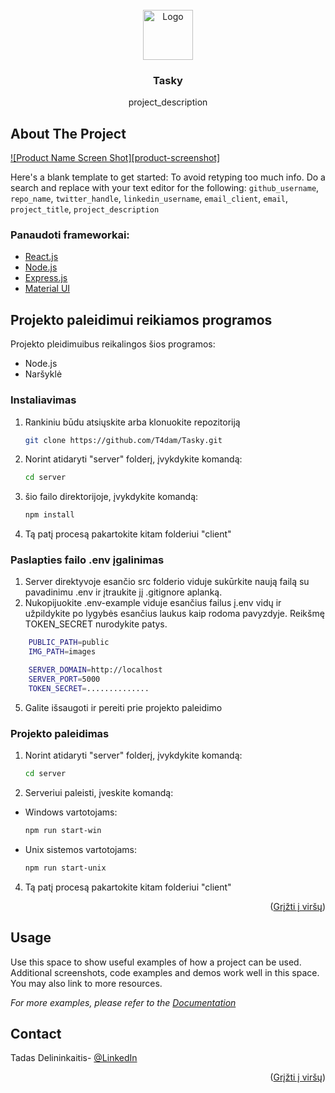 
<div id="top"></div>

<!-- PROJECT LOGO -->
<br />
<div align="center">
  <a href="https://github.com/github_username/repo_name">
    <img src="images/logo.png" alt="Logo" width="80" height="80">
  </a>

<h3 align="center">Tasky</h3>

  <p align="center">
    project_description
    <br />
  </p>
</div>



<!-- ABOUT THE PROJECT -->
## About The Project

[![Product Name Screen Shot][product-screenshot]](https://example.com)

Here's a blank template to get started: To avoid retyping too much info. Do a search and replace with your text editor for the following: `github_username`, `repo_name`, `twitter_handle`, `linkedin_username`, `email_client`, `email`, `project_title`, `project_description`





### Panaudoti frameworkai:

* [React.js](https://reactjs.org/)
* [Node.js](https://nodejs.org/en/)
* [Express.js](https://expressjs.com)
* [Material UI](https://mui.com)






<!-- GETTING STARTED -->
## Projekto paleidimui reikiamos programos

Projekto pleidimuibus reikalingos šios programos:
- Node.js
- Naršyklė

### Instaliavimas

1. Rankiniu būdu atsiųskite arba klonuokite repozitoriją
   ```sh
   git clone https://github.com/T4dam/Tasky.git
   ```
3. Norint atidaryti "server" folderį, įvykdykite komandą:
   ```sh
   cd server
   ```
4. šio failo direktorijoje, įvykdykite komandą:
   ```sh
   npm install
   ```
5. Tą patį procesą pakartokite kitam folderiui "client"


### Paslapties failo .env įgalinimas
1. Server direktyvoje esančio src folderio viduje sukūrkite naują failą su pavadinimu .env ir įtraukite jį .gitignore aplanką.
2.  Nukopijuokite .env-example viduje esančius failus į.env vidų ir užpildykite po lygybės esančius laukus kaip rodoma pavyzdyje. Reikšmę TOKEN_SECRET nurodykite patys.
```sh
    PUBLIC_PATH=public
    IMG_PATH=images

    SERVER_DOMAIN=http://localhost
    SERVER_PORT=5000
    TOKEN_SECRET=..............
   ```
5. Galite išsaugoti ir pereiti prie projekto paleidimo

### Projekto paleidimas

1. Norint atidaryti "server" folderį, įvykdykite komandą:
   ```sh
   cd server
   ```
3. Serveriui paleisti, įveskite komandą:
* Windows vartotojams:
    ```sh
    npm run start-win
    ```
* Unix sistemos vartotojams:
    ```sh
    npm run start-unix
    ```
4. Tą patį procesą pakartokite kitam folderiui "client"


<p align="right">(<a href="#top">Grįžti į viršų</a>)</p>

<!-- USAGE EXAMPLES -->
## Usage

Use this space to show useful examples of how a project can be used. Additional screenshots, code examples and demos work well in this space. You may also link to more resources.

_For more examples, please refer to the [Documentation](https://example.com)_




<!-- CONTACT -->
## Contact

Tadas Delininkaitis- [@LinkedIn](https://www.linkedin.com/in/tadasdelininkaitis/)




<p align="right">(<a href="#top">Grįžti į viršų</a>)</p>


